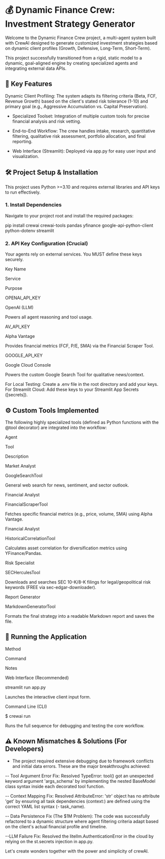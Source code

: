 # 💰 Dynamic Finance Crew: Investment Strategy Generator
Welcome to the Dynamic Finance Crew project, a multi-agent system built with CrewAI designed to generate customized investment strategies based on dynamic client profiles (Growth, Defensive, Long-Term, Short-Term).

This project successfully transitioned from a rigid, static model to a dynamic, goal-aligned engine by creating specialized agents and integrating external data APIs.

## 🚀 Key Features
Dynamic Client Profiling: The system adapts its filtering criteria (Beta, FCF, Revenue Growth) based on the client's stated risk tolerance (1-10) and primary goal (e.g., Aggressive Accumulation vs. Capital Preservation).

- Specialized Toolset: Integration of multiple custom tools for precise financial analysis and risk vetting.

- End-to-End Workflow: The crew handles intake, research, quantitative filtering, qualitative risk assessment, portfolio allocation, and final reporting.

- Web Interface (Streamlit): Deployed via app.py for easy user input and visualization.

## 🛠️ Project Setup & Installation
This project uses Python >=3.10 and requires external libraries and API keys to run effectively.

### 1. Install Dependencies
Navigate to your project root and install the required packages:

pip install crewai crewai-tools pandas yfinance google-api-python-client python-dotenv streamlit

### 2. API Key Configuration (Crucial)
Your agents rely on external services. You MUST define these keys securely.

Key Name

Service

Purpose

OPENAI_API_KEY

OpenAI (LLM)

Powers all agent reasoning and tool usage.

AV_API_KEY

Alpha Vantage

Provides financial metrics (FCF, P/E, SMA) via the Financial Scraper Tool.

GOOGLE_API_KEY

Google Cloud Console

Powers the custom Google Search Tool for qualitative news/context.

For Local Testing: Create a .env file in the root directory and add your keys.
For Streamlit Cloud: Add these keys to your Streamlit App Secrets ([secrets]).

## ⚙️ Custom Tools Implemented
The following highly specialized tools (defined as Python functions with the @tool decorator) are integrated into the workflow:

Agent

Tool

Description

Market Analyst

GoogleSearchTool

General web search for news, sentiment, and sector outlook.

Financial Analyst

FinancialScraperTool

Fetches specific financial metrics (e.g., price, volume, SMA) using Alpha Vantage.

Financial Analyst

HistoricalCorrelationTool

Calculates asset correlation for diversification metrics using YFinance/Pandas.

Risk Specialist

SECHerculesTool

Downloads and searches SEC 10-K/8-K filings for legal/geopolitical risk keywords (FREE via sec-edgar-downloader).

Report Generator

MarkdownGeneratorTool

Formats the final strategy into a readable Markdown report and saves the file.

## 🏃 Running the Application
Method

Command

Notes

Web Interface (Recommended)

streamlit run app.py

Launches the interactive client input form.

Command Line (CLI)

$ crewai run

Runs the full sequence for debugging and testing the core workflow.

## ⚠️ Known Mismatches & Solutions (For Developers)
- The project required extensive debugging due to framework conflicts and initial data errors. These are the major breakthroughs achieved:

-- Tool Argument Error Fix: Resolved TypeError: tool() got an unexpected keyword argument 'args_schema' by implementing the nested BaseModel class syntax inside each decorated tool function.

-- Context Mapping Fix: Resolved AttributeError: 'str' object has no attribute 'get' by ensuring all task dependencies (context:) are defined using the correct YAML list syntax (- task_name).

-- Data Persistence Fix (The $1M Problem): The code was successfully refactored to a dynamic structure where agent filtering criteria adapt based on the client's actual financial profile and timeline.

--LLM Failure Fix: Resolved the litellm.AuthenticationError in the cloud by relying on the st.secrets injection in app.py.

Let's create wonders together with the power and simplicity of crewAI.
